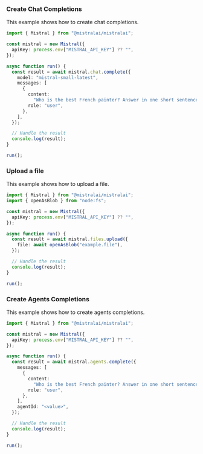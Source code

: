 <!-- Start SDK Example Usage [usage] -->
### Create Chat Completions

This example shows how to create chat completions.

```typescript
import { Mistral } from "@mistralai/mistralai";

const mistral = new Mistral({
  apiKey: process.env["MISTRAL_API_KEY"] ?? "",
});

async function run() {
  const result = await mistral.chat.complete({
    model: "mistral-small-latest",
    messages: [
      {
        content:
          "Who is the best French painter? Answer in one short sentence.",
        role: "user",
      },
    ],
  });

  // Handle the result
  console.log(result);
}

run();

```

### Upload a file

This example shows how to upload a file.

```typescript
import { Mistral } from "@mistralai/mistralai";
import { openAsBlob } from "node:fs";

const mistral = new Mistral({
  apiKey: process.env["MISTRAL_API_KEY"] ?? "",
});

async function run() {
  const result = await mistral.files.upload({
    file: await openAsBlob("example.file"),
  });

  // Handle the result
  console.log(result);
}

run();

```

### Create Agents Completions

This example shows how to create agents completions.

```typescript
import { Mistral } from "@mistralai/mistralai";

const mistral = new Mistral({
  apiKey: process.env["MISTRAL_API_KEY"] ?? "",
});

async function run() {
  const result = await mistral.agents.complete({
    messages: [
      {
        content:
          "Who is the best French painter? Answer in one short sentence.",
        role: "user",
      },
    ],
    agentId: "<value>",
  });

  // Handle the result
  console.log(result);
}

run();

```
<!-- End SDK Example Usage [usage] -->